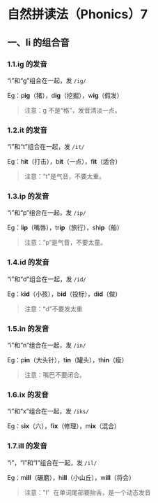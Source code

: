 # 自然拼读法（Phonics）7

## 一、Ii 的组合音

### 1.1.ig 的发音

“i”和“g”组合在一起，发 `/ig/`

Eg：p**ig**（猪），d**ig**（挖掘），w**ig**（假发）

> 注意：g 不是“格”，发音清淡一点。

### 1.2.it 的发音

“i”和“t”组合在一起，发 `/it/`

Eg：h**it**（打击），b**it**（一点），f**it**（适合）

> 注意：”t”是气音，不要太重。

### 1.3.ip 的发音

“i”和“p”组合在一起，发 `/ip/`

Eg：l**ip**（嘴唇），tr**ip**（旅行），sh**ip**（船）

> 注意：”p“是气音，不要太童。

### 1.4.id 的发音

“i”和“d”组合在一起，发 `/id/`

Eg：k**id**（小孩），b**id**（投标），d**id**（做）

> 注意：“d”不要发太重

### 1.5.in 的发音

“i”和“n”组合在一起，发 `/in/`

Eg：p**in**（大头针），t**in**（罐头），th**in**（瘦）

> 注意：嘴巴不要闭合。

### 1.6.ix 的发音

“i”和“x”组合在一起，发 `/iks/`

Eg：s**ix**（六），f**ix**（修理），m**ix**（混合）

### 1.7.ill 的发音

“i”，“l”和“l”组合在一起，发 `/il/`

Eg：m**ill**（碾磨），h**ill**（小山丘），w**ill**（将会）

> 注意："l〞在单词尾部要抬舌，是一个动态发音
